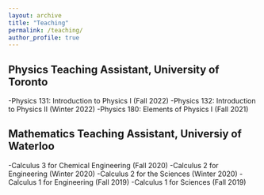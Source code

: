 ```yaml
---
layout: archive
title: "Teaching"
permalink: /teaching/
author_profile: true
---
```


<!--{% include base_path %}-->

<!--{% for post in site.teaching reversed %}-->
<!--{% include archive-single.html %}-->
<!--{% endfor %}-->

Physics Teaching Assistant, University of Toronto
---
-Physics 131: Introduction to Physics I (Fall 2022)
-Physics 132: Introduction to Physics II (Winter 2022)
-Physics 180: Elements of Physics I (Fall 2021)


Mathematics Teaching Assistant, Universiy of Waterloo
---
-Calculus 3 for Chemical Engineering (Fall 2020)
-Calculus 2 for Engineering (Winter 2020)
-Calculus 2 for the Sciences (Winter 2020)
-Calculus 1 for Engineering (Fall 2019)
-Calculus 1 for Sciences (Fall 2019)
